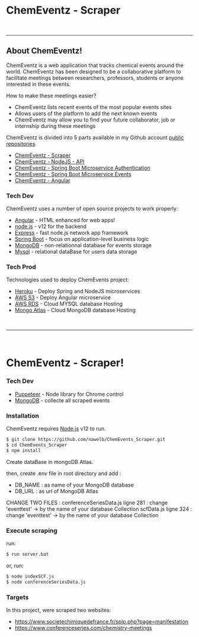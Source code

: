 # ChemEventz - Scraper
&nbsp;
_______________________________
## About ChemEventz!

ChemEventz is a web application that tracks chemical events around the world. 
ChemEventz has been designed to be a collaborative platform to facilitate meetings between researchers, professors, students or anyone interested in these events.

How to make these meetings easier?
  - ChemEventz lists recent events of the most popular events sites
  - Allows users of the platform to add the next known events
  - ChemEventz may allow you to find your future collaborator, job or internship during these meetings


ChemEventz is divided into 5 parts available in my Github account  [public repositories][Git]
  - [ChemEventz - Scraper][GitScrap]  
  - [ChemEventz - NodeJS - API][GitNodeJS] 
  - [ChemEventz - Spring Boot Microservice Authentication][GitSpringAuth]
  - [ChemEventz - Spring Boot Microservice Events][GitSpringEvents]
  - [ChemEventz - Angular][GitAngular]

  
### Tech Dev

ChemEventz uses a number of open source projects to work properly:

* [Angular] - HTML enhanced for web apps!
* [node.js] - v12 for the backend
* [Express] - fast node.js network app framework 
* [Spring Boot] - focus on application-level business logic
* [MongoDB] - non-relationnal database for events storage
* [Mysql] - relational dataBase for users data storage

### Tech Prod

Technologies used to deploy ChemEvents project:

* [Heroku] - Deploy Spring and NodeJS microservices
* [AWS S3] - Deploy Angular microservice
* [AWS RDS] - Cloud MYSQL database Hosting
* [Mongo Atlas] - Cloud MongoDB database Hosting

&nbsp;
______________________________________
&nbsp;
# ChemEventz - Scraper!

### Tech Dev
* [Puppeteer] - Node library for Chrome control
* [MongoDB] - collecte all scraped events


### Installation


ChemEventz requires [Node.js](https://nodejs.org/) v12 to run.

```sh
$ git clone https://github.com/nawelb/ChemEvents_Scraper.git
$ cd ChemEvents_Scraper
$ npm install
```



Create dataBase in mongoDB Atlas.
	

then, create .env file in root directory and add :
 - DB_NAME : as name of your MongoDB database 
 - DB_URL : as url of MongoDB Atlas 

CHANGE TWO FILES : 
	conferenceSeriesData.js ligne 281  : change 'eventtest' -> by the name of your database Collection 
	scfData.js ligne 324  : change 'eventtest' -> by the name of your database Collection 
	

### Execute scraping

run: 
```sh
$ run server.bat
```

or, run:
```sh
$ node indexSCF.js
$ node conferenceSeriesData.js
```

### Targets

In this project, were scraped two websites:

* https://www.societechimiquedefrance.fr/spip.php?page=manifestation
* https://www.conferenceseries.com/chemistry-meetings



[//]: # (These are reference links used in the body of this note and get stripped out when the markdown processor does its job. There is no need to format nicely because it shouldn't be seen. Thanks SO - http://stackoverflow.com/questions/4823468/store-comments-in-markdown-syntax)


   [Git]: <https://github.com/nawelb>
   [node.js]: <http://nodejs.org>
   [express]: <http://expressjs.com>
   [Angular]: <https://angular.io>
   [Heroku]: <https://heroku.com>
   [Spring Boot]: <https://spring.io/projects/spring-boot>
  [GitAngular]: <https://github.com/nawelb/ChemEvents_Front_Angular_Security>
  [GitSpringEvents]: <https://github.com/nawelb/ChemEvents_Back_Spring_Events>
  [GitSpringAuth]: <https://github.com/nawelb/ChemEvents_Back_Spring_Security>
  [GitNodeJS]: <https://github.com/nawelb/ChemEvents_Back_NodeJS>
  [GitScrap]: <https://github.com/nawelb/ChemEvents_Scraper>
  [AWS S3]: <https://docs.aws.amazon.com/AmazonS3/latest/dev/WebsiteHosting.html>
  [AWS RDS]: <https://aws.amazon.com/fr/rds/>
  [Mongo Atlas]: <https://www.mongodb.com/cloud/atlas>
  [MongoDB]: <https://www.mongodb.com/fr>
  [MySQL]:<https://www.mysql.com/fr/downloads/>
  [puppeteer]: <https://github.com/puppeteer/puppeteer>